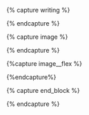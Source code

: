{% capture writing %}
<div class="center ph2 ph0-ns mb3 measure-wide body lh-title f5 f4-ns " markdown="1">
{% endcapture %}

{% capture image %}
<div class="mw8 center tc mv4">
{% endcapture %}

{%capture image__flex %}
<div class="flex sm-row justify-around items-start mv4">
{%endcapture%}

{% capture end_block %}
</div>
{% endcapture %}
